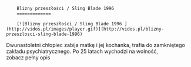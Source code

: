 
        Blizny przeszłości / Sling Blade 1996 
        =============
        
        [![Blizny przeszłości / Sling Blade 1996 ](http://vidos.pl/images/player.gif)](http://vidos.pl/blizny-przeszlosci-sling-blade-1996)
        
        
 Dwunastoletni chłopiec zabija matkę i jej kochanka, trafia do zamkniętego zakładu psychiatrycznego. Po 25 latach wychodzi na wolność, zobacz pełny opis
    
